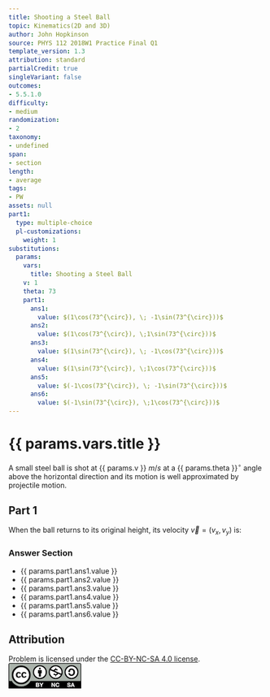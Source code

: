 ```yaml
---
title: Shooting a Steel Ball
topic: Kinematics(2D and 3D)
author: John Hopkinson
source: PHYS 112 2018W1 Practice Final Q1
template_version: 1.3
attribution: standard
partialCredit: true
singleVariant: false
outcomes:
- 5.5.1.0
difficulty:
- medium
randomization:
- 2
taxonomy:
- undefined
span:
- section
length:
- average
tags:
- PW
assets: null
part1:
  type: multiple-choice
  pl-customizations:
    weight: 1
substitutions:
  params:
    vars:
      title: Shooting a Steel Ball
    v: 1
    theta: 73
    part1:
      ans1:
        value: $(1\cos(73^{\circ}), \; -1\sin(73^{\circ}))$
      ans2:
        value: $(1\cos(73^{\circ}), \;1\sin(73^{\circ}))$
      ans3:
        value: $(1\sin(73^{\circ}), \; -1\cos(73^{\circ}))$
      ans4:
        value: $(1\sin(73^{\circ}), \;1\cos(73^{\circ}))$
      ans5:
        value: $(-1\cos(73^{\circ}), \; -1\sin(73^{\circ}))$
      ans6:
        value: $(-1\sin(73^{\circ}), \;1\cos(73^{\circ}))$
---
```

# {{ params.vars.title }}
A small steel ball is shot at {{ params.v }} $m/s$ at a {{ params.theta }}$^{\circ}$ angle above the horizontal direction and its motion is well approximated by projectile motion.

## Part 1

When the ball returns to its original height, its velocity $\overrightarrow{v} = (v_x, v_y)$ is:

### Answer Section

- {{ params.part1.ans1.value }}
- {{ params.part1.ans2.value }}
- {{ params.part1.ans3.value }}
- {{ params.part1.ans4.value }}
- {{ params.part1.ans5.value }}
- {{ params.part1.ans6.value }}

## Attribution

Problem is licensed under the [CC-BY-NC-SA 4.0 license](https://creativecommons.org/licenses/by-nc-sa/4.0/).<br> ![The Creative Commons 4.0 license requiring attribution-BY, non-commercial-NC, and share-alike-SA license.](https://raw.githubusercontent.com/firasm/bits/master/by-nc-sa.png)